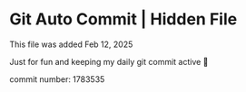 # Git Auto Commit | Hidden File

This file was added Feb 12, 2025

Just for fun and keeping my daily git commit active 🤪

commit number: 1783535
